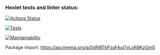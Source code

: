 ### Hexlet tests and linter status:
[![Actions Status](https://github.com/mminnekaev/python-project-50/workflows/hexlet-check/badge.svg)](https://github.com/mminnekaev/python-project-50/actions)

[![Tests](https://github.com/mminnekaev/python-project-50/actions/workflows/pyci/badge.svg)](https://github.com/mminnekaev/python-project-50/actions)

[![Maintainability](https://api.codeclimate.com/v1/badges/b1fa8193364795606d7f/maintainability)](https://codeclimate.com/github/mminnekaev/python-project-50/maintainability)

Package import:
https://asciinema.org/a/0sRjBTkPzqFAuI7vLqR9KzGmS